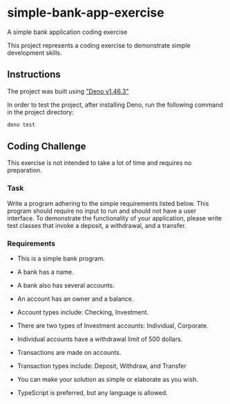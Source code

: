 # simple-bank-app-exercise

A simple bank application coding exercise

This project represents a coding exercise to demonstrate simple development skills.

## Instructions

The project was built using
["Deno v1.46.3"](https://docs.deno.com/runtime/fundamentals/installation/)

In order to test the project, after installing Deno, run the following command in the project
directory:

```sh
deno test
```

## Coding Challenge

This exercise is not intended to take a lot of time and requires no preparation.

### Task

Write a program adhering to the simple requirements listed below. This program should require no input
to run and should not have a user interface. To demonstrate the functionality of your application, please
write test classes that invoke a deposit, a withdrawal, and a transfer.

### Requirements

- This is a simple bank program.
- A bank has a name.
- A bank also has several accounts.
- An account has an owner and a balance.
- Account types include: Checking, Investment.
- There are two types of Investment accounts: Individual, Corporate.
- Individual accounts have a withdrawal limit of 500 dollars.
- Transactions are made on accounts.
- Transaction types include: Deposit, Withdraw, and Transfer

- You can make your solution as simple or elaborate as you wish.
- TypeScript is preferred, but any language is allowed.
